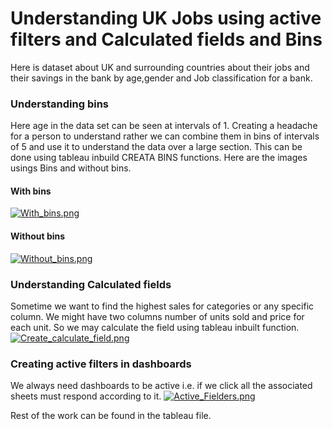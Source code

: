# Understanding UK Jobs using active filters and Calculated fields and Bins

Here is dataset about UK and surrounding countries about their jobs and their savings in the bank by age,gender and Job classification for a bank. 

### Understanding bins
Here age in the data set can be seen at intervals of 1. Creating a headache for a person to understand rather we can combine them in bins of intervals of 5 and use it to understand the data over a large section. This can be done using tableau inbuild CREATA BINS functions.
Here are the images usings Bins and without bins.

#### With bins
[![With_bins.png](https://s7.postimg.org/tdh90c46z/With_bins.png)](https://postimg.org/image/axws2xq2f/)

#### Without bins
[![Without_bins.png](https://s7.postimg.org/w7kedslsr/Without_bins.png)](https://postimg.org/image/w7kedslsn/)


### Understanding Calculated fields
Sometime we want to find the highest sales for categories or any specific column. We might have two columns number of units sold and price for each unit. So we may calculate the field using tableau inbuilt function.
[![Create_calculate_field.png](https://s7.postimg.org/v5a7vhnmj/Create_calculate_field.png)](https://postimg.org/image/xzdd8xpsn/)

### Creating active filters in dashboards
We always need dashboards to be active i.e. if we click all the associated sheets must respond according to it.
[![Active_Fielders.png](https://s7.postimg.org/xnvwvr1ij/Active_Fielders.png)](https://postimg.org/image/ydep8421z/)

Rest of the work can be found in the tableau file.
